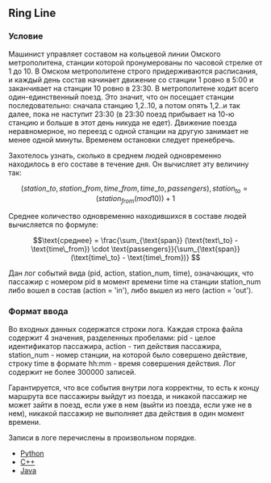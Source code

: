 ## Ring Line

### Условие

Машинист управляет составом на кольцевой линии Омского метрополитена, станции которой пронумерованы по часовой стрелке от 1 до 10. В Омском метрополитене строго придерживаются расписания, и каждый день состав начинает движение со станции 1 ровно в 5:00 и заканчивает на станции 10 ровно в 23:30. В метрополитене ходит всего один-единственный поезд. Это значит, что он посещает станции последовательно: сначала станцию 1,2..10, а потом опять 1,2..и так далее, пока не наступит 23:30 (в 23:30 поезд прибывает на 10-ю станцию и больше в этот день никуда не едет). Движение поезда неравномерное, но переезд с одной станции на другую занимает не менее одной минуты. Временем остановки следует пренебречь.

Захотелось узнать, сколько в среднем людей одновременно находилось в его составе в течение дня. Он вычисляет эту величину так:

$$(station\_to, station\_from, time\_from, time\_to, passengers),station_{to} = (station_{from}(mod10)) + 1$$

Среднее количество одновременно находившихся в составе людей вычисляется по формуле:

$$\text{среднее} = \frac{\sum_{\text{span}} (\text{text\_to} - \text{time\_from}) \cdot \text{passengers}}{\sum_{\text{span}} (\text{time\_to} - \text{time\_from})}
$$

Дан лог событий вида (pid, action, station_num, time), означающих, что пассажир с номером pid в момент времени time на станции station_num либо вошел в состав (action = 'in'), либо вышел из него (action = 'out').

### Формат ввода

Во входных данных содержатся строки лога. Каждая строка файла содержит 4 значения, разделенных пробелами: pid - целое идентификатор пассажира, action - тип действия пассажира, station_num - номер станции, на которой было совершено действие, строку time в формате hh:mm - время совершения действия. Лог содержит не более 300000 записей.

Гарантируется, что все события внутри лога корректны, то есть к концу маршрута все пассажиры выйдут из поезда, и никакой пассажир не может зайти в поезд, если уже в нем (выйти из поезда, если уже не в нем), никакой пассажир не выполняет два действия в один момент времени.

Записи в логе перечислены в произвольном порядке.

- [Python](https://github.com/UlyanaGru/ring_line/blob/master/ring_line.py)
- [C++](https://github.com/UlyanaGru/ring_line/blob/master/ring_line.cxx)
- [Java](https://github.com/UlyanaGru/ring_line/blob/master/ring_line.java)

